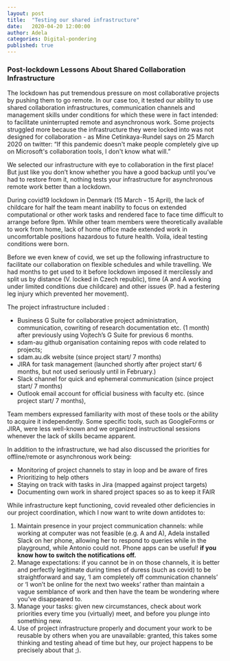 ```yaml
---
layout: post
title:  "Testing our shared infrastructure"
date:   2020-04-20 12:00:00
author: Adela
categories: Digital-pondering
published: true
---
```


### Post-lockdown Lessons About Shared Collaboration Infrastructure 

The lockdown has put tremendous pressure on most collaborative projects by pushing them to go remote. In our case too, it tested our ability to use shared collaboration infrastructures, communication channels and management skills under conditions for which these were in fact intended: to facilitate uninterrupted remote and asynchronous work.
Some projects struggled more because the infrastructure they were locked into was not designed for collaboration - as Mine Cetinkaya-Rundel says on 25 March 2020 on twitter: “If this pandemic doesn't make people completely give up on Microsoft's collaboration tools, I don't know what will.” 

We selected our infrastructure with eye to collaboration in the first place! But just like you don’t know whether you have a good backup until you’ve had to restore from it, nothing tests your infrastructure for asynchronous remote work better than a lockdown. 

During covid19 lockdown in Denmark (15 March - 15 April), the lack of childcare for half the team meant inability to focus on extended computational or other work tasks and rendered face to face time difficult to arrange before 9pm. While other team members were theoretically available to work from home, lack of home office made extended work in uncomfortable positions hazardous to future health.  Voila, ideal testing conditions were born.

Before we even knew of covid, we set up the following infrastructure to facilitate our collaboration on flexible schedules and while travelling. We had months to get used to it before lockdown imposed it mercilessly and split us by distance (V. locked in Czech republic), time (A and A working under limited conditions due childcare) and other issues (P. had a festering leg injury which prevented her movement). 

The project infrastructure included : 
- Business G Suite for collaborative project administration, communication, cowriting of research documentation etc. (1 month) after previously using Vojtech’s G Suite for previous 6 months.
- sdam-au github organisation containing repos with code related to projects; 
- sdam.au.dk website  (since project start/ 7 months)
- JIRA for task management (launched shortly after project start/ 6 months, but not used seriously until in February.)
- Slack channel for quick and ephemeral communication (since project start/ 7 months)
- Outlook email account for official business with faculty etc. (since project start/ 7 months), 

Team members expressed familiarity with most of these tools or the ability to acquire it independently. Some specific tools, such as GoogleForms or JIRA, were less well-known and we organized instructional sessions whenever the lack of skills became apparent.

In addition to the infrastructure, we had also discussed the priorities for offline/remote or asynchronous work being: 
- Monitoring of project channels to stay in loop and be aware of fires
- Prioritizing to help others
- Staying on track with tasks in Jira (mapped against project targets)
- Documenting own work in shared project spaces so as to keep it FAIR

While infrastructure kept functioning, covid revealed other deficiencies in our project coordination, which I now want to write down antidotes to:

1. Maintain presence in your project communication channels: while working at computer was not feasible (e.g. A and A), Adela installed Slack on her phone, allowing her to respond to queries while in the playground, while Antonio could not. Phone apps can be useful! **if you know how to switch the notifications off.**
2. Manage expectations: if you cannot be in on those channels, it is better and perfectly legitimate during times of duress (such as covid) to be straightforward and say, ‘I am completely off communication channels’ or ‘I won’t be online for the next two weeks’ rather than maintain a vague semblance of work and then have the team be wondering where you’ve disappeared to.
3. Manage your tasks: given new circumstances, check about work priorities every time you (virtually) meet, and before you plunge into something new. 
4. Use of project infrastructure properly and document your work to be reusable by others when you are unavailable: granted, this takes some thinking and testing ahead of time but hey, our project happens to be precisely about that ;).
